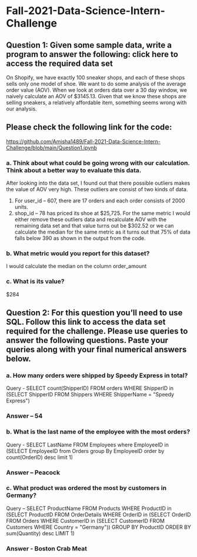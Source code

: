 # Fall-2021-Data-Science-Intern-Challenge
## Question 1: Given some sample data, write a program to answer the following: click here to access the required data set

On Shopify, we have exactly 100 sneaker shops, and each of these shops sells only one model of shoe. We want to do some analysis of the average order value (AOV). When we look at orders data over a 30 day window, we naively calculate an AOV of $3145.13. Given that we know these shops are selling sneakers, a relatively affordable item, something seems wrong with our analysis. 

## Please check the following link for the code: 
https://github.com/Amisha1489/Fall-2021-Data-Science-Intern-Challenge/blob/main/Question1.ipynb

### a.	Think about what could be going wrong with our calculation. Think about a better way to evaluate this data. 
After looking into the data set, I found out that there possible outliers makes the value of AOV very high. These outliers are consist of two kinds of data.
1. For user_id – 607, there are 17 orders and each order consists of 2000 units. 
2. shop_id – 78 has priced its shoe at $25,725. For the same metric I would either remove these outliers data and recalculate AOV with the remaining data set and that value turns out be $302.52 or we can calculate the median for the same metric as it turns out that 75% of data falls below 390 as shown in the output from the code.

### b.	What metric would you report for this dataset?
I would calculate the median on the column order_amount

### c.	What is its value?
$284

## Question 2: For this question you’ll need to use SQL. Follow this link to access the data set required for the challenge. Please use queries to answer the following questions. Paste your queries along with your final numerical answers below.

### a.	How many orders were shipped by Speedy Express in total?

Query - SELECT count(ShipperID) FROM orders WHERE ShipperID in (SELECT ShipperID FROM Shippers WHERE ShipperName = "Speedy Express")
### Answer – 54

### b.	What is the last name of the employee with the most orders?

Query - SELECT LastName FROM Employees where EmployeeID in (SELECT EmployeeID from Orders group By EmployeeID order by count(OrderID) desc limit 1)
### Answer – Peacock

### c.	What product was ordered the most by customers in Germany?

Query – SELECT ProductName FROM Products WHERE ProductID in (SELECT ProductID FROM OrderDetails WHERE OrderID in (SELECT OrderID FROM Orders WHERE CustomerID in (SELECT CustomerID FROM Customers WHERE Country = "Germany")) GROUP BY ProductID ORDER BY sum(Quantity) desc LIMIT 1)
### Answer - Boston Crab Meat


